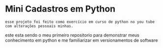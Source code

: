 # Mini Cadastros em Python
    esse projeto foi feito como exercício em curso de python no you tube com alterações pessoais minhas.
este esta sendo o meu primeiro repositorio para demonstrar meus conhecimento em python e me familiarizar em versionamentos de software
